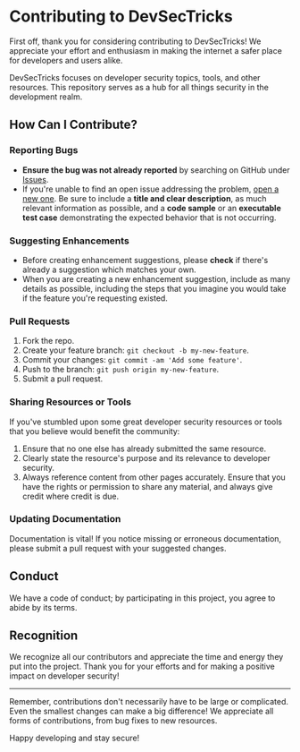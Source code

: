 # Contributing to DevSecTricks

First off, thank you for considering contributing to DevSecTricks! We appreciate your effort and enthusiasm in making the internet a safer place for developers and users alike.

DevSecTricks focuses on developer security topics, tools, and other resources. This repository serves as a hub for all things security in the development realm.

## How Can I Contribute?

### Reporting Bugs

- **Ensure the bug was not already reported** by searching on GitHub under [Issues](https://github.com/piraces/DevSecTricks/issues).
- If you're unable to find an open issue addressing the problem, [open a new one](https://github.com/piraces/DevSecTricks/issues/new). Be sure to include a **title and clear description**, as much relevant information as possible, and a **code sample** or an **executable test case** demonstrating the expected behavior that is not occurring.

### Suggesting Enhancements

- Before creating enhancement suggestions, please **check** if there's already a suggestion which matches your own.
- When you are creating a new enhancement suggestion, include as many details as possible, including the steps that you imagine you would take if the feature you're requesting existed.

### Pull Requests

1. Fork the repo.
2. Create your feature branch: `git checkout -b my-new-feature`.
3. Commit your changes: `git commit -am 'Add some feature'`.
4. Push to the branch: `git push origin my-new-feature`.
5. Submit a pull request.

### Sharing Resources or Tools

If you've stumbled upon some great developer security resources or tools that you believe would benefit the community:

1. Ensure that no one else has already submitted the same resource.
2. Clearly state the resource's purpose and its relevance to developer security.
3. Always reference content from other pages accurately. Ensure that you have the rights or permission to share any material, and always give credit where credit is due.

### Updating Documentation

Documentation is vital! If you notice missing or erroneous documentation, please submit a pull request with your suggested changes.

## Conduct

We have a code of conduct; by participating in this project, you agree to abide by its terms.

## Recognition

We recognize all our contributors and appreciate the time and energy they put into the project. Thank you for your efforts and for making a positive impact on developer security!

---

Remember, contributions don't necessarily have to be large or complicated. Even the smallest changes can make a big difference! We appreciate all forms of contributions, from bug fixes to new resources.

Happy developing and stay secure!
